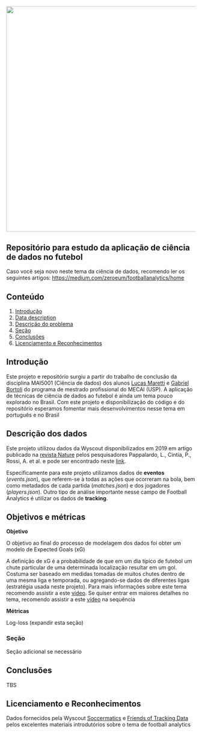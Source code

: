 ## <img src="https://imageio.forbes.com/specials-images/imageserve/5faffd4438fefe6a79002260/0x0.png?format=png&width=1200" class="center" width="600"/>

## Repositório para estudo da aplicação de ciência de dados no futebol

Caso você seja novo neste tema da ciência de dados, recomendo ler os seguintes artigos: https://medium.com/zeroeum/footballanalytics/home


## Conteúdo

1. [Introdução](#introduction)
2. [Data description](#data)
3. [Descrição do problema](#statement)
4. [Seção](#wrangling)
5. [Conclusões](#conclusions)
6. [Licenciamento e Reconhecimentos](#licensing)

## Introdução <a name="introduction"></a>

Este projeto e repositório surgiu a partir do trabalho de conclusão da disciplina MAI5001 (Ciência de dados) dos alunos [Lucas Maretti](https://www.linkedin.com/in/lucas-maretti/) e [Gabriel Bortoli](https://www.linkedin.com/in/gbortoli/) do programa de mestrado profissional do MECAI (USP). 
A aplicação de técnicas de ciência de dados ao futebol é ainda um tema pouco explorado no Brasil. Com este projeto e disponibilização do código e do repositório esperamos fomentar mais desenvolvimentos nesse tema em português e no Brasil

## Descrição dos dados <a name="data"></a>

Este projeto utilizou dados da Wyscout disponibilizados em 2019 em artigo publicado na [revista Nature](https://www.nature.com/articles/s41597-019-0247-7) pelos pesquisadores Pappalardo, L., Cintia, P., Rossi, A. et al. e pode ser encontrado neste [link](https://figshare.com/collections/Soccer_match_event_dataset/4415000/5).

Especificamente para este projeto utilizamos dados de **eventos** (*events.json*), que referem-se à todas as ações que ocorreram na bola, bem como metadados de cada partida (*matches.json*) e dos jogadores (*players.json*). Outro tipo de análise importante nesse campo de Football Analytics é utilizar os dados de **tracking**.

## Objetivos e métricas <a name="statement"></a>

**Objetivo**

O objetivo ao final do processo de modelagem dos dados foi obter um modelo de Expected Goals (xG)

A definição de xG é a probabilidade de que em um dia típico de futebol um chute particular de uma determinada localização resultar em um gol. Costuma ser baseado em medidas tomadas de muitos chutes dentro de uma mesma liga e temporada, ou agregando-se dados de diferentes ligas (estratégia usada neste projeto).
Para mais informações sobre este tema recomendo assistir a este [video](https://www.youtube.com/watch?v=Xc6IG9-Dt18). Se quiser entrar em maiores detalhes no tema, recomendo assistir a este [vídeo](https://www.youtube.com/watch?v=310_eW0hUqQ) na sequência

**Métricas**

Log-loss (expandir esta seção)

### Seção
Seção adicional se necessário

## Conclusões <a name="conclusions"></a>
TBS


## Licenciamento e Reconhecimentos <a name="licensing"></a>

Dados fornecidos pela Wyscout
[Soccermatics](https://soccermatics.readthedocs.io/en/latest/) e [Friends of Tracking Data](https://www.youtube.com/@friendsoftracking755) pelos excelentes materiais introdutórios sobre o tema de football analytics

